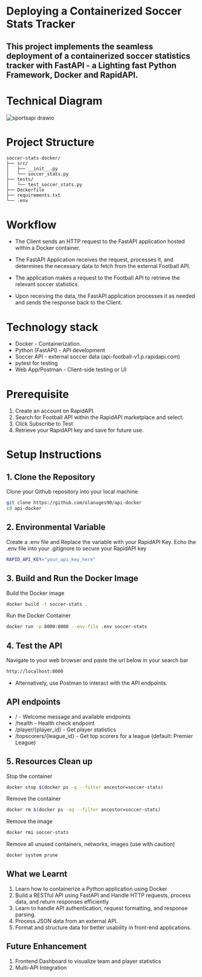 # Deploying a Containerized Soccer Stats Tracker 

## This project implements the seamless deployment of a containerized soccer statistics tracker with FastAPI - a Lighting fast Python Framework, Docker and RapidAPI.

# Technical Diagram
![sportsapi drawio](https://github.com/user-attachments/assets/c035c5a3-b052-423c-ad8a-a431b852dca4)


# Project Structure
    soccer-stats-docker/
    ├── src/
    │   ├── __init__.py
    │   └── soccer_stats.py
    ├── tests/
    │   └── test_soccer_stats.py
    ├── Dockerfile
    ├── requirements.txt
    └── .env


# Workflow

- The Client sends an HTTP request to the FastAPI application hosted within a Docker container. 

- The FastAPI Application receives the request, processes it, and determines the necessary data to fetch from the external Football API.

- The application makes a request to the Football API to retrieve the relevant soccer statistics.

- Upon receiving the data, the FastAPI application processes it as needed and sends the response back to the Client.

# Technology stack 
- Docker - Containerization.
- Python (FastAPI) -  API development
- Soccer API - external soccer data (api-football-v1.p.rapidapi.com)
- pytest for testing
- Web App/Postman - Client-side testing or UI


# Prerequisite
1. Create an account on RapidAPI. 
2. Search for Football API within the RapidAPI marketplace and select.
3. Click Subscribe to Test
4. Retrieve your RapidAPI key and save for future use.
   
# Setup Instructions
## 1. Clone the Repository

Clone your Github repository into your local machine
   
```sh
git clone https://github.com/olanuges90/api-docker
cd api-docker
```
## 2. Environmental Variable
   
   Create a .env file and Replace the variable with your RapidAPI Key. Echo the .env file into your .gitignore to secure your RapidAPI key
```sh
RAPID_API_KEY="your_api_key_here"
```
## 3.  Build and Run the Docker Image

Build the Docker image
```sh
docker build -t soccer-stats .
```
Run the Docker Container
```sh
docker run -p 8000:8000 --env-file .env soccer-stats
```
## 4. Test the API
Navigate to your web browser and paste the url below in your search bar
```sh
http://localhost:8000
```
- Alternatively, use Postman to interact with the API endpoints. 

## API endpoints
- / - Welcome message and available endpoints
- /health - Health check endpoint
- /player/{player_id} - Get player statistics
- /topscorers/{league_id} - Get top scorers for a league (default: Premier League)

## 5. Resources Clean up
Stop the container
```sh
docker stop $(docker ps -q --filter ancestor=soccer-stats)
```
Remove the container
```sh
docker rm $(docker ps -aq --filter ancestor=soccer-stats)
```
Remove the image
```sh
docker rmi soccer-stats
```
Remove all unused containers, networks, images (use with caution)
```sh
docker system prune
```
## What we Learnt
1. Learn how to containerize a Python application using Docker 
2. Build a RESTful API using FastAPI and Handle HTTP requests, process data, and return responses efficiently
3. Learn to handle API authentication, request formatting, and response parsing.
4. Process JSON data from an external API.
5. Format and structure data for better usability in front-end applications.

##  Future Enhancement
1. Frontend Dashboard to visualize team and player statistics
2. Multi-API Integration
